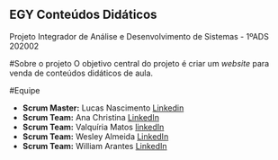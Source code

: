 ## EGY Conteúdos Didáticos
 Projeto Integrador de Análise e Desenvolvimento de Sistemas - 1ºADS 202002

#Sobre o projeto
O objetivo central do projeto é criar um _website_ para venda de conteúdos didáticos de aula.

#Equipe
* __Scrum Master:__ Lucas Nascimento [Linkedin](https://www.linkedin.com/in/lucas-nunes-ba9349131/)
* __Scrum Team:__ Ana Christina [LinkedIn](https://www.linkedin.com/in/ana-christina-f-dias-da-silva-900296179/)
* __Scrum Team:__ Valquíria Matos [linkedIn](https://www.linkedin.com/in/valqu%C3%ADria-matos-402a821b7/)
* __Scrum Team:__ Wesley Almeida [LinkedIn](https://www.linkedin.com/in/wesley-costa-5180aa1b8/)
* __Scrum Team:__ William Arantes [LinkedIn]()